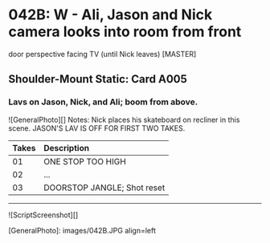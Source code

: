 # 042B: W - Ali, Jason and Nick camera looks into room from frontdoor perspective facing TV (until Nick leaves) [MASTER]

## Shoulder-Mount Static: Card A005

### Lavs on Jason, Nick, and Ali; boom from above.

![GeneralPhoto][]
Notes: Nick places his skateboard on recliner in this scene. JASON'S LAV IS OFF FOR FIRST TWO TAKES.

| Takes | Description |
|:---|:----|
| 01 | ONE STOP TOO HIGH |
| 02 | ... |
| 03 | DOORSTOP JANGLE; Shot reset |

----

![ScriptScreenshot][]


[GeneralPhoto]:  images/042B.JPG align=left
